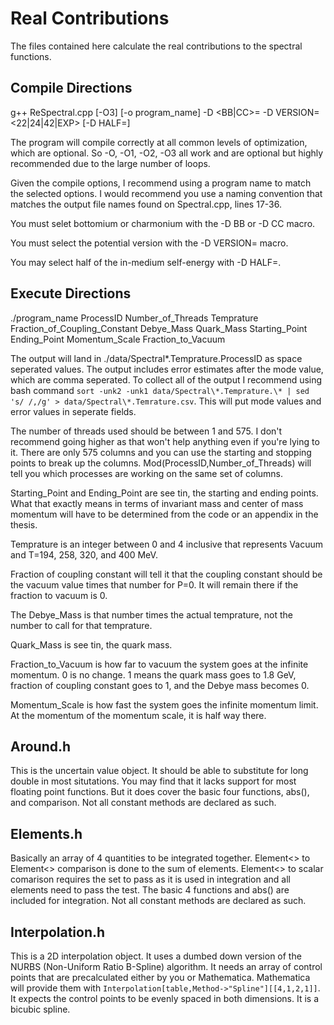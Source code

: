 # Real Contributions

The files contained here calculate the real contributions to the spectral functions.

## Compile Directions

g++ ReSpectral.cpp \[-O3\] \[-o program_name\] -D \<BB|CC\>= -D VERSION=\<22|24|42|EXP\> \[-D HALF=\]

The program will compile correctly at all common levels of optimization, which are optional. So -O, -O1, -O2, -O3 all work and are optional but highly recommended due to the large number of loops.

Given the compile options, I recommend using a program name to match the selected options. I would recommend you use a naming convention that matches the output file names found on Spectral.cpp, lines 17-36.

You must selet bottomium or charmonium with the -D BB or -D CC macro.

You must select the potential version with the -D VERSION= macro.

You may select half of the in-medium self-energy with -D HALF=.

## Execute Directions

./program\_name ProcessID Number\_of\_Threads Temprature Fraction\_of\_Coupling\_Constant Debye\_Mass Quark\_Mass Starting\_Point Ending\_Point Momentum\_Scale Fraction\_to\_Vacuum

The output will land in ./data/Spectral\*.Temprature.ProcessID as space seperated values. The output includes error estimates after the mode value, which are comma seperated. To collect all of the output I recommend using bash command `sort -unk2 -unk1 data/Spectral\*.Temprature.\* | sed 's/ /,/g' > data/Spectral\*.Temrature.csv`. This will put mode values and error values in seperate fields.

The number of threads used should be between 1 and 575. I don't recommend going higher as that won't help anything even if you're lying to it. There are only 575 columns and you can use the starting and stopping points to break up the columns. Mod(ProcessID,Number\_of\_Threads) will tell you which processes are working on the same set of columns.

Starting\_Point and Ending\_Point are see tin, the starting and ending points. What that exactly means in terms of invariant mass and center of mass momentum will have to be determined from the code or an appendix in the thesis.

Temprature is an integer between 0 and 4 inclusive that represents Vacuum and T=194, 258, 320, and 400 MeV.

Fraction of coupling constant will tell it that the coupling constant should be the vacuum value times that number for P=0. It will remain there if the fraction to vacuum is 0.

The Debye\_Mass is that number times the actual temprature, not the number to call for that temprature.

Quark\_Mass is see tin, the quark mass.

Fraction\_to\_Vacuum is how far to vacuum the system goes at the infinite momentum. 0 is no change. 1 means the quark mass goes to 1.8 GeV, fraction of coupling constant goes to 1, and the Debye mass becomes 0.

Momentum\_Scale is how fast the system goes the infinite momentum limit. At the momentum of the momentum scale, it is half way there.

## Around.h
This is the uncertain value object. It should be able to substitute for long double in most situtations. You may find that it lacks support for most floating point functions. But it does cover the basic four functions, abs(), and comparison. Not all constant methods are declared as such.

## Elements.h
Basically an array of 4 quantities to be integrated together. Element<> to Element<> comparison is done to the sum of elements. Element<> to scalar comarison requires the set to pass as it is used in integration and all elements need to pass the test. The basic 4 functions and abs() are included for integration. Not all constant methods are declared as such.

## Interpolation.h
This is a 2D interpolation object. It uses a dumbed down version of the NURBS (Non-Uniform Ratio B-Spline) algorithm. It needs an array of control points that are precalculated either by you or Mathematica. Mathematica will provide them with `Interpolation[table,Method->"Spline"][[4,1,2,1]]`. It expects the control points to be evenly spaced in both dimensions. It is a bicubic spline.
